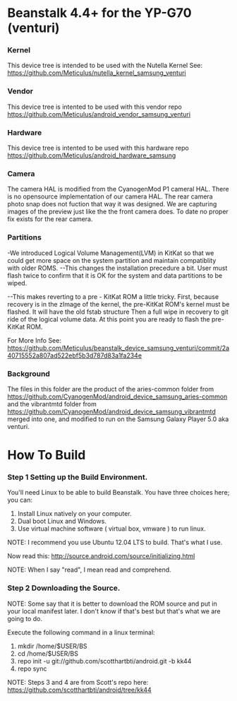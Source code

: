 # Beanstalk 4.4+ for the YP-G70 (venturi)

### Kernel
This device tree is intended to be used with the Nutella Kernel
See: https://github.com/Meticulus/nutella_kernel_samsung_venturi
### Vendor
This device tree is intented to be used with this vendor repo
https://github.com/Meticulus/android_vendor_samsung_venturi
### Hardware
This device tree is intented to be used with this hardware repo
https://github.com/Meticulus/android_hardware_samsung

### Camera
The camera HAL is modified from the CyanogenMod P1 cameral HAL. There is no opensource implementation of our camera HAL.
The rear camera photo snap does not fuction that way it was designed. We are capturing images of the preview just like the
the front camera does. To date no proper fix exists for the rear camera.
### Partitions
-We introduced Logical Volume Management(LVM) in KitKat so that we could get more space on the system partition and maintain compatiblity with older ROMS.
--This changes the installation precedure a bit. User must flash twice to confirm that it is OK for the system and data
partitions to be wiped.

--This makes reverting to a pre - KitKat ROM a little tricky. First, because recovery is in the zImage of the kernel, the pre-KitKat ROM's kernel must be flashed. It will have the old fstab structure Then a full wipe in recovery to git ride of the logical volume data. At this point you are ready to flash the pre-KitKat ROM.

For More Info See: https://github.com/Meticulus/beanstalk_device_samsung_venturi/commit/2a40715552a807ad522ebf5b3d787d83a1fa234e


### Background

The files in this folder are the product of the aries-common folder from https://github.com/CyanogenMod/android_device_samsung_aries-common
and the vibrantmtd folder from https://github.com/CyanogenMod/android_device_samsung_vibrantmtd merged into one, and modified to run on the
Samsung Galaxy Player 5.0 aka venturi.

# How To Build

### Step 1 Setting up the Build Environment.

You'll need Linux to be able to build Beanstalk. You have three choices here; you can: 
1. Install Linux natively on your computer.
2. Dual boot Linux and Windows.
3. Use virtual machine software ( virtual box, vmware ) to run linux.

NOTE: I recommend you use Ubuntu 12.04 LTS to build. That's what I use.

Now read this: http://source.android.com/source/initializing.html

NOTE: When I say "read", I mean read and comprehend.

### Step 2 Downloading the Source.

NOTE: Some say that it is better to download the ROM source and put in your local manifest later. I don't know if that's best but that's what we are going to do.

Execute the following command in a linux terminal:

1. mkdir /home/$USER/BS
2. cd /home/$USER/BS
3. repo init -u git://github.com/scotthartbti/android.git -b kk44
4. repo sync

NOTE: Steps 3 and 4 are from Scott's repo here: https://github.com/scotthartbti/android/tree/kk44


